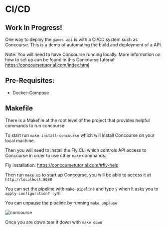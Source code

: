 # CI/CD

## Work In Progress!

One way to deploy the `games-api` is with a CI/CD system such as Concourse. This is a demo of automating the build and deployment of a API. 

Note: You will need to have Concourse running locally. More information on how to set up can be found in this Concourse tutorial: https://concoursetutorial.com/index.html

## Pre-Requisites:

- Docker-Compose

## Makefile

There is a Makefile at the root level of the project that provides helpful commands to run concourse

To start run `make install-concourse` which will install Concourse on your local machine.

Then you will need to install the Fly CLI which controls API access to Concourse in order to use other `make` commands.

Fly installation: https://concoursetutorial.com/#fly-help

Then run `make up` to start up Concourse, you will be able to access it at `http://localhost:8080`

You can set the pipeline with `make pipeline` and type `y` when it asks you to `apply configuration? [yN]`

You can unpause the pipeline by running `make unpause`

![concourse](../docs/img/Concourse.png)

Once you are down tear it down with `make down`

